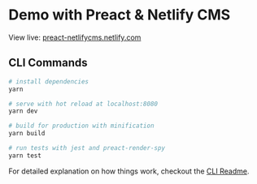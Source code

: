 # Demo with Preact & Netlify CMS

View live: [preact-netlifycms.netlify.com](https://preact-netlifycms.netlify.com/)

## CLI Commands

``` bash
# install dependencies
yarn

# serve with hot reload at localhost:8080
yarn dev

# build for production with minification
yarn build

# run tests with jest and preact-render-spy 
yarn test
```

For detailed explanation on how things work, checkout the [CLI Readme](https://github.com/developit/preact-cli/blob/master/README.md).
